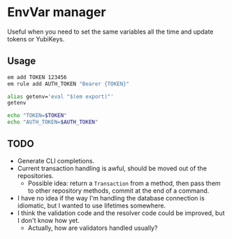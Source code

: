 # EnvVar manager

Useful when you need to set the same variables all the time and update tokens or
YubiKeys.

## Usage

```bash
em add TOKEN 123456
em rule add AUTH_TOKEN "Bearer {TOKEN}"

alias getenv='eval "$(em export)"'
getenv

echo "TOKEN=$TOKEN"
echo "AUTH_TOKEN=$AUTH_TOKEN"
```

## TODO

* Generate CLI completions.
* Current transaction handling is awful, should be moved out of the repositories.
    * Possible idea: return a `Transaction` from a method, then pass them to other
      repository methods, commit at the end of a command.
* I have no idea if the way I'm handling the database connection is idiomatic, but
  I wanted to use lifetimes somewhere.
* I think the validation code and the resolver code could be improved, but I don't know
  how yet.
    * Actually, how are validators handled usually?
